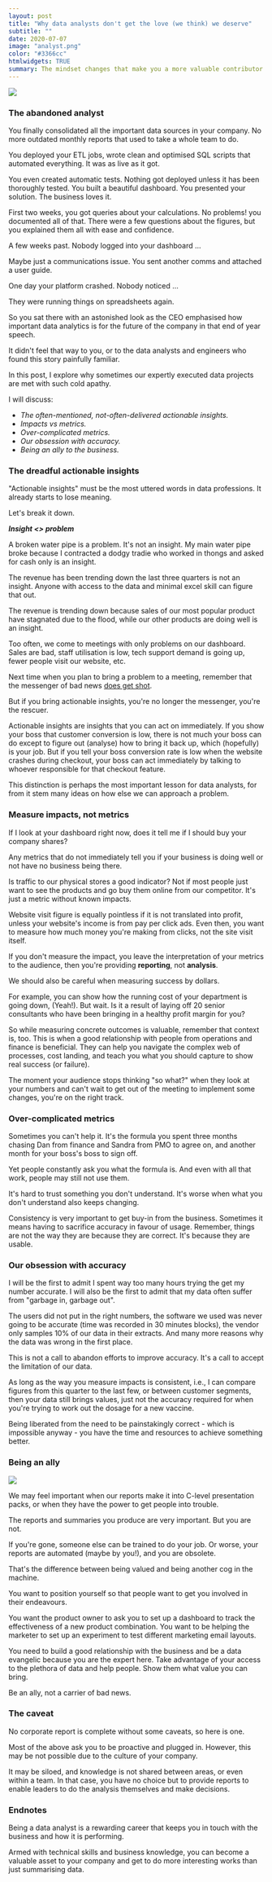 ```yaml
---
layout: post
title: "Why data analysts don't get the love (we think) we deserve"
subtitle: ""
date: 2020-07-07
image: "analyst.png"
color: "#3366cc"
htmlwidgets: TRUE
summary: The mindset changes that make you a more valuable contributor to your organisation.
---
```


![](/assets/images/wal.jpg)

### The abandoned analyst
You finally consolidated all the important data sources in your company. No more outdated monthly reports that used to take a whole team to do.

You deployed your ETL jobs, wrote clean and optimised SQL scripts that automated everything. It was as live as it got.

You even created automatic tests. Nothing got deployed unless it has been thoroughly tested. You built a beautiful dashboard. You presented your solution. The business loves it.

First two weeks, you got queries about your calculations. No problems! you documented all of that. There were a few questions about the figures, but you explained them all with ease and confidence.

A few weeks past. Nobody logged into your dashboard ... 

Maybe just a communications issue. You sent another comms and attached a user guide. 

One day your platform crashed. Nobody noticed ... 

They were running things on spreadsheets again.

So you sat there with an astonished look as the CEO emphasised how important data analytics is for the future of the company in that end of year speech. 

It didn't feel that way to you, or to the data analysts and engineers who found this story painfully familiar.

In this post, I explore why sometimes our expertly executed data projects are met with such cold apathy.

I will discuss:

- *The often-mentioned, not-often-delivered actionable insights.*
- *Impacts vs metrics.*
- *Over-complicated metrics.*
- *Our obsession with accuracy.*
- *Being an ally to the business.*

### The dreadful actionable insights

"Actionable insights" must be the most uttered words in data professions. It already starts to lose meaning.

Let's break it down.

***Insight <> problem***

A broken water pipe is a problem. It's not an insight. My main water pipe broke because I contracted a dodgy tradie who worked in thongs and asked for cash only is an insight.

The revenue has been trending down the last three quarters is not an insight. Anyone with access to the data and minimal excel skill can figure that out.

The revenue is trending down because sales of our most popular product have stagnated due to the flood, while our other products are doing well is an insight.

Too often, we come to meetings with only problems on our dashboard. Sales are bad, staff utilisation is low, tech support demand is going up, fewer people visit our website, etc.

Next time when you plan to bring a problem to a meeting, remember that the messenger of bad news [does get shot](https://psycnet.apa.org/record/2019-19962-004).

But if you bring actionable insights, you're no longer the messenger, you're the rescuer.

Actionable insights are insights that you can act on immediately. If you show your boss that customer conversion is low, there is not much your boss can do except to figure out (analyse) how to bring it back up, which (hopefully) is your job. But if you tell your boss conversion rate is low when the website crashes during checkout, your boss can act immediately by talking to whoever responsible for that checkout feature.

This distinction is perhaps the most important lesson for data analysts, for from it stem many ideas on how else we can approach a problem.

### Measure impacts, not metrics

If I look at your dashboard right now, does it tell me if I should buy your company shares?

Any metrics that do not immediately tell you if your business is doing well or not have no business being there.

Is traffic to our physical stores a good indicator? Not if most people just want to see the products and go buy them online from our competitor. It's just a metric without known impacts.

Website visit figure is equally pointless if it is not translated into profit, unless your website's income is from pay per click ads. Even then, you want to measure how much money you're making from clicks, not the site visit itself.

If you don't measure the impact, you leave the interpretation of your metrics to the audience, then you're providing **reporting**, not **analysis**.

We should also be careful when measuring success by dollars.

For example, you can show how the running cost of your department is going down, (Yeah!). But wait. Is it a result of laying off 20 senior consultants who have been bringing in a healthy profit margin for you?

So while measuring concrete outcomes is valuable, remember that context is, too. This is when a good relationship with people from operations and finance is beneficial. They can help you navigate the complex web of processes, cost landing, and teach you what you should capture to show real success (or failure).

The moment your audience stops thinking "so what?" when they look at your numbers and can't wait to get out of the meeting to implement some changes, you're on the right track.

### Over-complicated metrics

Sometimes you can't help it. It's the formula you spent three months chasing Dan from finance and Sandra from PMO to agree on, and another month for your boss's boss to sign off.

Yet people constantly ask you what the formula is. And even with all that work, people may still not use them.

It's hard to trust something you don't understand. It's worse when what you don't understand also keeps changing.

Consistency is very important to get buy-in from the business. Sometimes it means having to sacrifice accuracy in favour of usage. Remember, things are not the way they are because they are correct. It's because they are usable.


### Our obsession with accuracy

I will be the first to admit I spent way too many hours trying the get my number accurate.  I will also be the first to admit that my data often suffer from "garbage in, garbage out".

The users did not put in the right numbers, the software we used was never going to be accurate (time was recorded in 30 minutes blocks), the vendor only samples 10% of our data in their extracts. And many more reasons why the data was wrong in the first place.

This is not a call to abandon efforts to improve accuracy. It's a call to accept the limitation of our data.

As long as the way you measure impacts is consistent, i.e., I can compare figures from this quarter to the last few, or between customer segments, then your data still brings values, just not the accuracy required for when you're trying to work out the dosage for a new vaccine.

Being liberated from the need to be painstakingly correct - which is impossible anyway - you have the time and resources to achieve something better.

### Being an ally
![](/assets/images/ally.jpeg)

We may feel important when our reports make it into C-level presentation packs, or when they have the power to get people into trouble.

The reports and summaries you produce are very important. But you are not. 

If you're gone, someone else can be trained to do your job. Or worse, your reports are automated (maybe by you!), and you are obsolete.

That's the difference between being valued and being another cog in the machine.

You want to position yourself so that people want to get you involved in their endeavours.

You want the product owner to ask you to set up a dashboard to track the effectiveness of a new product combination. You want to be helping the marketer to set up an experiment to test different marketing email layouts.

You need to build a good relationship with the business and be a data evangelic because you are the expert here. Take advantage of your access to the plethora of data and help people. Show them what value you can bring.

Be an ally, not a carrier of bad news.


### The caveat
No corporate report is complete without some caveats, so here is one.

Most of the above ask you to be proactive and plugged in. However, this may be not possible due to the culture of your company.

It may be siloed, and knowledge is not shared between areas, or even within a team. In that case, you have no choice but to provide reports to enable leaders to do the analysis themselves and make decisions.

### Endnotes
Being a data analyst is a rewarding career that keeps you in touch with the business and how it is performing. 

Armed with technical skills and business knowledge, you can become a valuable asset to your company and get to do more interesting works than just summarising data.

